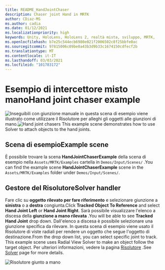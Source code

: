 ```yaml
---
title: README_HandJointChaser
description: Chaser joint Hand in MRTK
author: CDiaz-MS
ms.author: cadia
ms.date: 01/12/2021
ms.localizationpriority: high
keywords: Unity, HoloLens, HoloLens 2, realtà mista, sviluppo, MRTK,
ms.openlocfilehash: b7e25c544ecb6980e021f2006502c8f25bbfe0ac
ms.sourcegitcommit: 97815006c09be0a43b3d9b33c1674150cdfecf2b
ms.translationtype: MT
ms.contentlocale: it-IT
ms.lasthandoff: 03/03/2021
ms.locfileid: "101783172"
---
```

# <a name="hand-joint-chaser-example"></a><span data-ttu-id="05af8-104">Esempio di intercettore misto mano</span><span class="sxs-lookup"><span data-stu-id="05af8-104">Hand joint chaser example</span></span>

<span data-ttu-id="05af8-105">![Inseguibili con giunzione manuale in ](images/hand-joint-chaser/MRTK_HandJointChaser_Main.jpg) questa scena di esempio viene illustrato come utilizzare il Risolutore per alleghi gli oggetti alle giunzioni di mano.</span><span class="sxs-lookup"><span data-stu-id="05af8-105">![Hand joint chasers](images/hand-joint-chaser/MRTK_HandJointChaser_Main.jpg) This example scene demonstrates how to use Solver to attach objects to the hand joints.</span></span>

## <a name="example-scene"></a><span data-ttu-id="05af8-106">Scena di esempio</span><span class="sxs-lookup"><span data-stu-id="05af8-106">Example scene</span></span>

<span data-ttu-id="05af8-107">È possibile trovare la scena **HandJointChaserExample** della scena di esempio nella `Assets/MRTK/Examples` cartella in `Demos/Input/Scenes/` .</span><span class="sxs-lookup"><span data-stu-id="05af8-107">You can find the example scene **HandJointChaserExample** scene in the `Assets/MRTK/Examples` folder under `Demos/Input/Scenes/`.</span></span>

## <a name="solver-handler"></a><span data-ttu-id="05af8-108">Gestore del Risolutore</span><span class="sxs-lookup"><span data-stu-id="05af8-108">Solver handler</span></span>

<span data-ttu-id="05af8-109">Fare clic su **oggetto rilevato per fare riferimento** e selezionare giunzione a **sinistra** o a **destra** congiunta.</span><span class="sxs-lookup"><span data-stu-id="05af8-109">Click **Tracked Object To Reference** and select **Hand Joint Left** or **Hand Joint Right**.</span></span> <span data-ttu-id="05af8-110">Sarà possibile visualizzare l'elenco a discesa della **giunzione a mano rilevata** .</span><span class="sxs-lookup"><span data-stu-id="05af8-110">You will be able to see **Tracked Hand Joint** drop down.</span></span> <span data-ttu-id="05af8-111">Dall'elenco a discesa è possibile selezionare una giunzione specifica da rilevare. In questa scena di esempio viene usato il Risolutore di viste radiali per rendere un oggetto che segue l'oggetto di destinazione.</span><span class="sxs-lookup"><span data-stu-id="05af8-111">From the drop down list, you can select specific joint to track. This example scene uses Radial View Solver to make an object follow the target object.</span></span> <span data-ttu-id="05af8-112">Per ulteriori informazioni, vedere la pagina [Risolutore](ux-building-blocks/solvers/solver.md) .</span><span class="sxs-lookup"><span data-stu-id="05af8-112">See [Solver](ux-building-blocks/solvers/solver.md) page for more details.</span></span>

![Risolutore giunto a mano](images/hand-joint-chaser/MRTK_Solver_HandJoint.jpg)
